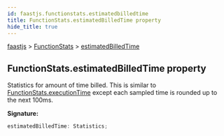 ```yaml
---
id: faastjs.functionstats.estimatedbilledtime
title: FunctionStats.estimatedBilledTime property
hide_title: true
---
```

[faastjs](./faastjs.md) &gt; [FunctionStats](./faastjs.functionstats.md) &gt; [estimatedBilledTime](./faastjs.functionstats.estimatedbilledtime.md)

## FunctionStats.estimatedBilledTime property

Statistics for amount of time billed. This is similar to [FunctionStats.executionTime](./faastjs.functionstats.executiontime.md) except each sampled time is rounded up to the next 100ms.

<b>Signature:</b>

```typescript
estimatedBilledTime: Statistics;
```